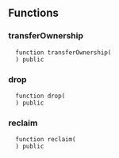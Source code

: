 


## Functions
### transferOwnership
```solidity
  function transferOwnership(
  ) public
```




### drop
```solidity
  function drop(
  ) public
```




### reclaim
```solidity
  function reclaim(
  ) public
```




